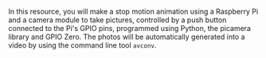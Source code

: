 In this resource, you will make a stop motion animation using a Raspberry Pi and a camera module to take pictures, controlled by a push button connected to the Pi's GPIO pins, programmed using Python, the picamera library and GPIO Zero. The photos will be automatically generated into a video by using the command line tool `avconv`.
